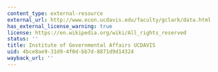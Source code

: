 ```yaml
---
content_type: external-resource
external_url: http://www.econ.ucdavis.edu/faculty/gclark/data.html
has_external_license_warning: true
license: https://en.wikipedia.org/wiki/All_rights_reserved
status: ''
title: Institute of Governmental Affairs UCDAVIS
uid: 4bce8ae9-31d9-4f0d-bb7d-8871d9d14324
wayback_url: ''
---
```

